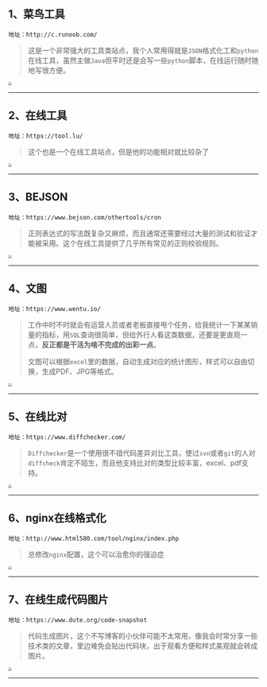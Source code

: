 ## 1、菜鸟工具

`地址：http://c.runoob.com/`

> 这是一个非常强大的工具类站点，我个人常用得就是`JSON`格式化工和`python`在线工具，虽然主做`Java`但平时还是会写一些`python`脚本，在线运行随时随地写很方便。

<img style="display: block; margin: 0 auto;zoom: 45%;" src="blog/常用工具/picture/微信图片_20210318133617.png"/>

------

## 2、在线工具

`地址：https://tool.lu/`

> 这个也是一个在线工具站点，但是他的功能相对就比较杂了

<img style="display: block; margin: 0 auto;zoom: 45%;" src="blog/常用工具/picture/微信图片_20210318134309.png"/>

------

## 3、BEJSON

`地址：https://www.bejson.com/othertools/cron`

> 正则表达式的写法既复杂又麻烦，而且通常还需要经过大量的测试和验证才能被采用。这个在线工具提供了几乎所有常见的正则校验规则。

<img style="display: block; margin: 0 auto;zoom: 45%;" src="blog/常用工具/picture/微信图片_20210318134210.png"/>

------

## 4、文图

`地址：https://www.wentu.io/`

> 工作中时不时就会有运营人员或者老板直接甩个任务，给我统计一下某某销量的指标，用`SQL`查询很简单，但给外行人看这类数据，还要是更直观一点，**反正都是干活为啥不完成的出彩一点**。
>
> 文图可以根据`excel`里的数据，自动生成对应的统计图形，样式可以自由切换，生成PDF、JPG等格式。

<img style="display: block; margin: 0 auto;zoom: 45%;" src="blog/常用工具/picture/微信图片_20210318134602.png"/>

------

## 5、在线比对

`地址：https://www.diffchecker.com/`

> `Diffchecker`是一个使用很不错代码差异对比工具，使过`svn`或者`git`的人对`diffcheck`肯定不陌生，而且他支持比对的类型比较丰富，excel、pdf支持。

<img style="display: block; margin: 0 auto;zoom: 45%;" src="blog/常用工具/picture/微信图片_20210318134646.png"/>

------

## 6、nginx在线格式化

`地址：http://www.html580.com/tool/nginx/index.php`

> 总修改`nginx`配置，这个可以治愈你的强迫症

<img style="display: block; margin: 0 auto;zoom: 45%;" src="blog/常用工具/picture/微信图片_20210318134731.png"/>

------

## 7、在线生成代码图片

`地址：https://www.dute.org/code-snapshot`

> 代码生成图片，这个不写博客的小伙伴可能不太常用，像我会时常分享一些技术类的文章，里边难免会贴出代码块，出于观看方便和样式美观就会转成图片。

<img style="display: block; margin: 0 auto;zoom: 45%;" src="blog/常用工具/picture/微信图片_20210318134830.png"/>

------

